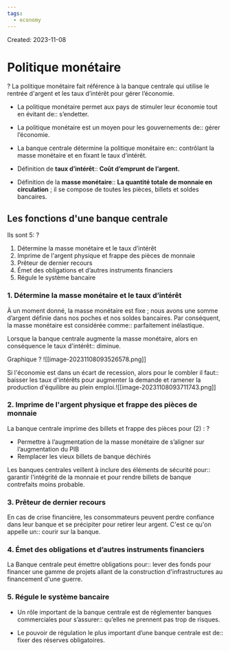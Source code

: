 ```yaml
---
tags:
  - economy
---
```

Created: 2023-11-08

# Politique monétaire
?
La politique monétaire fait référence à la banque centrale qui utilise le rentrée d'argent et les taux d’intérêt pour gérer l’économie.
<!--SR:!2023-11-30,3,150-->

- La politique monétaire permet aux pays de stimuler leur économie tout en évitant de:: s’endetter.
<!--SR:!2023-12-01,10,230-->
- La politique monétaire est un moyen pour les gouvernements de:: gérer l’économie.
<!--SR:!2023-12-18,22,250-->
- La banque centrale détermine la politique monétaire en:: contrôlant la masse monétaire et en fixant le taux d’intérêt.
<!--SR:!2023-12-06,14,230-->

- Définition de **taux d’intérêt**:: **Coût d’emprunt de l’argent.**
<!--SR:!2023-12-02,10,210-->
- Définition de la **masse monétaire**:: **La quantité totale de monnaie en circulation** ; il se compose de toutes les pièces, billets et soldes bancaires.
<!--SR:!2023-12-06,8,170-->


## Les fonctions d'une banque centrale
Ils sont 5:
?
1. Détermine la masse monétaire et le taux d’intérêt
2. Imprime de l'argent physique et frappe des pièces de monnaie
3. Prêteur de dernier recours
4. Émet des obligations et d’autres instruments financiers
5. Régule le système bancaire
<!--SR:!2023-12-05,7,170-->


### 1. Détermine la masse monétaire et le taux d’intérêt
À un moment donné, la masse monétaire est fixe ; nous avons une somme d’argent définie dans nos poches et nos soldes bancaires. Par conséquent, la masse monétaire est considérée comme:: parfaitement inélastique.
<!--SR:!2023-11-30,8,210-->

Lorsque la banque centrale augmente la masse monétaire, alors en conséquence le taux d'intérêt:: diminue.
<!--SR:!2023-12-19,23,250-->
Graphique
?
![[image-20231108093526578.png]]
<!--SR:!2023-12-07,14,230-->

Si l'économie est dans un écart de recession, alors pour le combler il faut:: baisser les taux d'intérêts pour augmenter la demande et ramener la production d'équilibre au plein emploi.![[image-20231108093711743.png]]
<!--SR:!2023-12-03,4,190-->

### 2. Imprime de l'argent physique et frappe des pièces de monnaie
La banque centrale imprime des billets et frappe des pièces pour (2) :
?
- Permettre à l’augmentation de la masse monétaire de s’aligner sur l’augmentation du PIB
- Remplacer les vieux billets de banque déchirés
<!--SR:!2023-12-02,7,190-->

Les banques centrales veillent à inclure des éléments de sécurité pour:: garantir l'intégrité de la monnaie et pour rendre billets de banque contrefaits moins probable.
<!--SR:!2023-12-03,11,230-->

### 3. Prêteur de dernier recours
En cas de crise financière, les consommateurs peuvent perdre confiance dans leur banque et se précipiter pour retirer leur argent. C'est ce qu'on appelle un:: courir sur la banque.
<!--SR:!2023-12-14,19,250-->

### 4. Émet des obligations et d’autres instruments financiers
La Banque centrale peut émettre obligations pour:: lever des fonds pour financer une gamme de projets allant de la construction d'infrastructures au financement d'une guerre.
<!--SR:!2023-12-11,17,250-->

### 5. Régule le système bancaire
- Un rôle important de la banque centrale est de réglementer banques commerciales pour s’assurer:: qu’elles ne prennent pas trop de risques.
<!--SR:!2023-12-06,13,230-->
- Le pouvoir de régulation le plus important d’une banque centrale est de:: fixer des réserves obligatoires.
<!--SR:!2023-12-06,9,170-->
